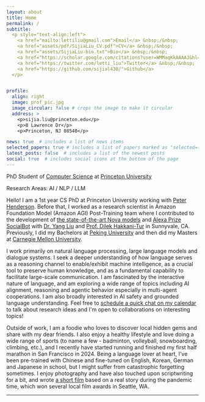 ```yaml
---
layout: about
title: Home
permalink: /
subtitle: 
  <p style="text-align:left">
    <a href="mailto:lettiliu@gmail.com">Email</a> &nbsp;/&nbsp;
    <a href="assets/pdf/SijiaLiu_CV.pdf">CV</a> &nbsp;/&nbsp;
    <a href="assets/SijiaLiu-bio.txt">Bio</a> &nbsp;/&nbsp;
    <a href="https://scholar.google.com/citations?user=WMMaqKkAAAAJ&hl=en&oi=ao">Google Scholar</a> &nbsp;/&nbsp;
    <a href="https://twitter.com/letti_liu">Twitter</a> &nbsp;/&nbsp;
    <a href="https://github.com/sijial430/">Github</a>
  </p>


profile:
  align: right
  image: prof_pic.jpg
  image_circular: false # crops the image to make it circular
  address: >
    <p>sijia.liu@princeton.edu</p>
    <p>8 Lawrence Dr</p>
    <p>Princeton, NJ 08540</p>

news: true  # includes a list of news items
selected_papers: true # includes a list of papers marked as "selected={true}"
latest_posts: false  # includes a list of the newest posts
social: true  # includes social icons at the bottom of the page
---
```


PhD Student of <a href="https://www.cs.princeton.edu/">Computer Science</a> at <a href="https://www.princeton.edu/">Princeton University</a>

Research Areas: AI / NLP / LLM



Hello! I am a 1st year CS PhD at Princeton University working with <a href="https://www.peterhenderson.co/">Peter Henderson</a>. Before that, I worked as a research scientist in Amazon Foundation Model (Amazon AGI) Post-Training team where I contributed to the development of <a href="https://aws.amazon.com/ai/generative-ai/nova/">the state-of-the-art Nova models</a> and <a href="https://www.amazon.science/alexa-prize/socialbot-grand-challenge">Alexa Prize SocialBot</a> with <a href="https://scholar.google.com/citations?user=w90wOucAAAAJ&hl=en">Dr. Yang Liu</a> and <a href="https://siebelschool.illinois.edu/about/people/faculty/dilek">Prof. Dilek Hakkani-Tur</a> in Sunnyvale, CA. Previously, I did my Bachelors at <a href="https://english.pku.edu.cn/">Peking University</a> and then did my Masters at <a href="https://www.cmu.edu/dietrich/statistics-datascience/index.html">Carnegie Mellon University</a>.

I work primarily on natural language processing, large language models and dialogue systems. I seek a deeper understanding of how language serves as a reasoning channel to enable/exhibit machine intelligence, as a crucial tool to preserve human knowledge, and as a fundamental capability to facilitate large-scale communication. I am fascinated by the interactive nature of language, and am exploring a wide range of topics including AI alignment, reasoning and agentic behavior especially in multi-agent cooperations. I am also broadly interested in AI safety and grounded language understanding. Feel free to <a href="https://calendly.com/sl2998-princeton/quick-chats">schedule a quick chat on my calendar</a> to talk about research ideas and I'm open to collaborations on interesting topics!

Outside of work, I am a foodie who loves to discover local hidden gems and share with my dear friends. I also enjoy a healthy lifestyle and love doing a wide range of sports (to name a few - badminton, volleyball, snowboarding, climbing, etc.), and I recently have started running and finished my first half marathon in San Francisco in 2024. Being a language lover at heart, I've been pre-trained with Chinese and fine-tuned on English, Korean, German and Japanese in school, but I might suffer from catastrophic forgetting sometimes. I enjoy photography and have also touched upon scriptwriting for a bit, and wrote <a href="https://www.startfilmstudio.org/first-time-filmmaker-incubator/wedding-bells">a short film</a> based on a real story during the pandemic time, which won several local film awards in Seattle, WA. 

---